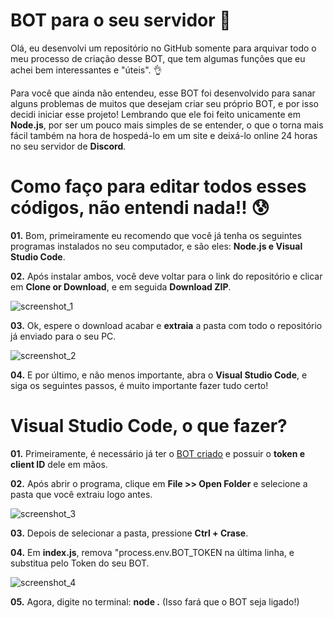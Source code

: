 # BOT para o seu servidor 🤖

Olá, eu desenvolvi um repositório no GitHub somente para arquivar todo o meu processo de criação desse BOT, que tem algumas funções que eu achei bem interessantes e "úteis". 👌

Para você que ainda não entendeu, esse BOT foi desenvolvido para sanar alguns problemas de muitos que desejam criar seu próprio BOT, e por isso decidi iniciar esse projeto! Lembrando que ele foi feito unicamente em **Node.js**, por ser um pouco mais simples de se entender, o que o torna mais fácil também na hora de hospedá-lo em um site e deixá-lo online 24 horas no seu servidor de **Discord**.


# Como faço para editar todos esses códigos, não entendi nada!! 😰

**01.** Bom, primeiramente eu recomendo que você já tenha os seguintes programas instalados no seu computador, e são eles: **Node.js e Visual Studio Code**.


**02.** Após instalar ambos, você deve voltar para o link do repositório e clicar em **Clone or Download**, e em seguida **Download ZIP**.

![screenshot_1](https://user-images.githubusercontent.com/40542263/43734762-23d721bc-998f-11e8-99b4-63cb88802dea.png)


**03.** Ok, espere o download acabar e **extraia** a pasta com todo o repositório já enviado para o seu PC.

![screenshot_2](https://user-images.githubusercontent.com/40542263/43734896-8df64bae-998f-11e8-9ec8-7bc27cfd12fb.png)


**04.** E por último, e não menos importante, abra o **Visual Studio Code**, e siga os seguintes passos, é muito importante fazer tudo certo!



# Visual Studio Code, o que fazer?

**01.** Primeiramente, é necessário já ter o [BOT criado](https://discordapp.com/developers) e possuir o **token e client ID** dele em mãos.


**02.** Após abrir o programa, clique em **File >> Open Folder** e selecione a pasta que você extraiu logo antes.

![screenshot_3](https://user-images.githubusercontent.com/40542263/43735590-61dbb1f6-9991-11e8-99fe-ccf55ca386a0.png)


**03.** Depois de selecionar a pasta, pressione **Ctrl + Crase**.


**04.** Em **index.js**, remova "process.env.BOT_TOKEN na última linha, e substitua pelo Token do seu BOT.

![screenshot_4](https://user-images.githubusercontent.com/40542263/43735724-b9c48dca-9991-11e8-91ba-6bcc4ab0b503.png)


**05.** Agora, digite no terminal: **node .** (Isso fará que o BOT seja ligado!)
